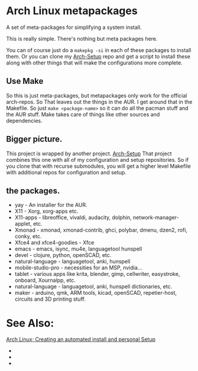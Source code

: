 # Arch Linux metapackages

A set of meta-packages for simplifying a system install.

This is really simple. There's nothing but meta packages here.

You can of course just do a `makepkg -si` in each of these packages
to install them.  Or you can clone my [Arch-Setup](http://github.com/ericgebhart/Arch-Setup) 
repo and get a script to install these along with other things that will make the configurations
more complete. 

## Use Make
So this is just meta-packages, but metapackages only work for the official arch-repos. So
That leaves out the things in the AUR. I get around that in the Makefile. So just
`make <package-name>` so it can do all the pacman stuff and the AUR stuff.
Make takes care of things like other sources and dependencies.

## Bigger picture.
This project is wrapped by another project. [Arch-Setup](https://github.com/ericgebhart/Arch-Setup)
That project combines this one with all of my configuration and setup repositories. So if you
clone that with recurse submodules, you will get a higher level Makefile with additional repos
for configuration and setup.

## the packages.
 * yay - An installer for the AUR.
 * X11 - Xorg, xorg-apps etc.
 * X11-apps - libreoffice, vivaldi, audacity, dolphin, network-manager-applet, etc.
 * Xmonad - xmonad, xmonad-contrib, ghci, polybar, dmenu, dzen2, rofi, conky, etc.
 * Xfce4 and xfce4-goodies - Xfce
 * emacs - emacs, isync, mu4e, languagetool hunspell
 * devel - clojure, python, openSCAD, etc.
 * natural-language - languagetool, anki, hunspell
 * mobile-studio-pro - necessities for an MSP, nvidia...
 * tablet - various apps like krita, blender, gimp, cellwriter, easystroke, onboard, Xournalpp, etc.
 * natural-language - languagetool, anki, hunspell dictionaries, etc.
 * maker - arduino, qmk, ARM tools, kicad, openSCAD, repetier-host, circuits and 3D printing stuff.



# See Also:

[Arch Linux; Creating an automated install and personal Setup](http://ericgebhart.com/blog/code/2020-03-15-Arch-Linux/)

* [hosting an arch linux repository in an amazon s3 bucket]: https://disconnected.systems/blog/archlinux-repo-in-aws-bucket
* [managing arch linux with meta packages]: https://disconnected.systems/blog/archlinux-meta-packages
* [creating a custom arch linux installer]: https://disconnected.systems/blog/archlinux-installer


